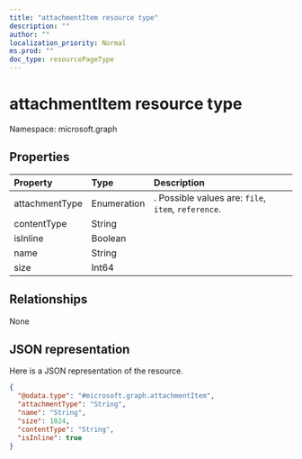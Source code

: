 ```yaml
---
title: "attachmentItem resource type"
description: ""
author: ""
localization_priority: Normal
ms.prod: ""
doc_type: resourcePageType
---
```


# attachmentItem resource type


Namespace: microsoft.graph



## Properties
|Property|Type|Description|
|:---|:---|:---|
|attachmentType|Enumeration|. Possible values are: `file`, `item`, `reference`.|
|contentType|String||
|isInline|Boolean||
|name|String||
|size|Int64||

## Relationships
None

## JSON representation
Here is a JSON representation of the resource.
<!-- {
  "blockType": "resource",
  "@odata.type": "microsoft.graph.attachmentItem"
}
-->
``` json
{
  "@odata.type": "#microsoft.graph.attachmentItem",
  "attachmentType": "String",
  "name": "String",
  "size": 1024,
  "contentType": "String",
  "isInline": true
}
```

